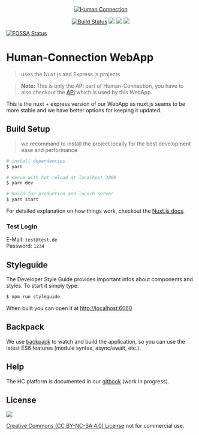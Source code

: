 <p align="center">
  <a href="https://human-connection.org"><img align="center" src="https://human-connection.org/wp-content/uploads/2017/11/human-connection-logo.svg" alt="Human Connection" /></a>
</p>


<p align="center">
  <a href="https://travis-ci.org/Human-Connection/WebApp"><img src="https://img.shields.io/travis/Human-Connection/WebApp/master.svg" alt="Build Status" /></a>
  <a href="https://david-dm.org/human-Connection/webapp"><img src="https://img.shields.io/david/human-connection/webapp.svg" "Dependencies" /></a>
<a href="https://app.fossa.io/projects/git%2Bgithub.com%2FHuman-Connection%2FWebApp?ref=badge_shield" alt="FOSSA Status"><img src="https://app.fossa.io/api/projects/git%2Bgithub.com%2FHuman-Connection%2FWebApp.svg?type=shield"/></a>
  <a href="https://creativecommons.org/licenses/by-nc-sa/4.0/"><img src="https://img.shields.io/badge/license-CC%20BY--NC--SA%204.0-green.svg" "Attribution-NonCommercial-ShareAlike 4.0 International (CC BY-NC-SA 4.0)" /></a>
</p>


[![FOSSA Status](https://app.fossa.io/api/projects/git%2Bgithub.com%2FHuman-Connection%2FWebApp.svg?type=large)](https://app.fossa.io/projects/git%2Bgithub.com%2FHuman-Connection%2FWebApp?ref=badge_large)

# Human-Connection WebApp
> uses the Nuxt.js and Express.js projects

> **Note:** This is only the API part of Human-Connection, you have to also checkout the [API](https://github.com/Human-Connection/API) which is used by this WebApp.

This is the nuxt + express version of our WebApp as nuxt.js seams to be more stable and we have better options for keeping it updated.

## Build Setup

> we recommand to install the project locally for the best development ease and performance

``` bash
# install dependencies
$ yarn

# serve with hot reload at localhost:3000
$ yarn dev

# build for production and launch server
$ yarn start
```

For detailed explanation on how things work, checkout the [Nuxt.js docs](https://github.com/nuxt/nuxt.js).

### Test Login

E-Mail: `test@test.de`  
Password: `1234`

## Styleguide

The Developer Style Guide provides important infos about components and styles. To start it simply type:

``` bash
$ npm run styleguide
```
When built you can open it at [http://localhost:6060](http://localhost:6060)

## Backpack

We use [backpack](https://github.com/palmerhq/backpack) to watch and build the application, so you can use the latest ES6 features (module syntax, async/await, etc.).

## Help

The HC platform is documented in our [gitbook](https://www.gitbook.com/book/human-connection/documentation/) (work in progress).

## License 

<a href="https://creativecommons.org/licenses/by-nc-sa/4.0/"><img src="https://mirrors.creativecommons.org/presskit/buttons/80x15/svg/by-nc-sa.svg"/></a>

[Creative Commons (CC BY-NC-SA 4.0) License](https://creativecommons.org/licenses/by-nc-sa/4.0/) not for commercial use.